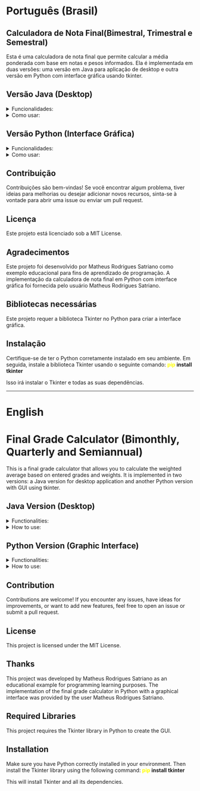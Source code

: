 # Português (Brasil)

## Calculadora de Nota Final(Bimestral, Trimestral e Semestral)
Esta é uma calculadora de nota final que permite calcular a média ponderada com base em notas e pesos informados. Ela é implementada em duas versões: uma versão em Java para aplicação de desktop e outra versão em Python com interface gráfica usando tkinter.

## Versão Java (Desktop)
<details>
<summary>Funcionalidades:</summary>

- Permite informar até 6 notas, juntamente com seus respectivos pesos.
- Calcula a média ponderada das notas, considerando os pesos informados.
- Exibe a nota final do semestre.

</details>

<details>
<summary>Como usar:</summary>

1. Certifique-se de ter o Java instalado em seu sistema.
2. Baixe ou copie este repositório.
3. Abra o projeto em uma IDE Java, como o Eclipse ou o IntelliJ.
4. Execute a classe Calculadora como um aplicativo Java.
5. A janela da calculadora será exibida, onde você pode preencher as notas e pesos desejados e clicar no botão "Calcular" para obter a nota final.

</details>

## Versão Python (Interface Gráfica)
<details>
<summary>Funcionalidades:</summary>

- Permite informar até 6 notas, juntamente com seus respectivos pesos.
- Calcula a média ponderada das notas, considerando os pesos informados.
- Exibe a nota final do semestre.

</details>

<details>
<summary>Como usar:</summary>

1. Certifique-se de ter o Python instalado em seu sistema.
2. Baixe ou copie este repositório.
3. Abra o arquivo calculadora.py em um editor de texto ou em uma IDE Python.
4. Execute o código Python.
5. A janela da calculadora será exibida, onde você pode preencher as notas e pesos desejados e clicar no botão "Calcular" para obter a nota final.

</details>

## Contribuição
Contribuições são bem-vindas! Se você encontrar algum problema, tiver ideias para melhorias ou desejar adicionar novos recursos, sinta-se à vontade para abrir uma issue ou enviar um pull request.

## Licença
Este projeto está licenciado sob a MIT License.

## Agradecimentos
Este projeto foi desenvolvido por Matheus Rodrigues Satriano como exemplo educacional para fins de aprendizado de programação.
A implementação da calculadora de nota final em Python com interface gráfica foi fornecida pelo usuário Matheus Rodrigues Satriano.

## Bibliotecas necessárias
Este projeto requer a biblioteca Tkinter no Python para criar a interface gráfica. 

## Instalação
Certifique-se de ter o Python corretamente instalado em seu ambiente. Em seguida, instale a biblioteca Tkinter usando o seguinte comando:
**<span style="color:yellow">pip</span> install tkinter**

Isso irá instalar o Tkinter e todas as suas dependências.


______________________________________________________________________________________________________________________________


# English

# Final Grade Calculator (Bimonthly, Quarterly and Semiannual)

This is a final grade calculator that allows you to calculate the weighted average based on entered grades and weights. It is implemented in two versions: a Java version for desktop application and another Python version with GUI using tkinter.

## Java Version (Desktop)
<details>
<summary>Functionalities:</summary>

- Allows you to enter up to 6 notes, along with their respective weights.
- Calculates the weighted average of the grades, considering the informed weights.
- Displays the final grade for the semester.

</details>

<details>
<summary>How to use:</summary>

1. Make sure you have Java installed on your system.
2. Download or copy this repository.
3. Open the project in a Java IDE such as Eclipse or IntelliJ.
4. Run the Calculator class as a Java application.
5. The calculator window will appear where you can fill in the desired grades and weights and click the "Calculate" button to get the final grade.

</details>

## Python Version (Graphic Interface)
<details>
<summary>Functionalities:</summary>

- Allows you to enter up to 6 notes, along with their respective weights.
- Calculates the weighted average of the grades, considering the informed weights.
- Displays the final grade for the semester.

</details>

<details>
<summary>How to use:</summary>

1. Make sure you have Python installed on your system.
2. Download or copy this repository.
3. Open the calculator.py file in a text editor or a Python IDE.
4. Run the Python code.
5. The calculator window will appear where you can fill in the desired grades and weights and click the "Calculate" button to get the final grade.

</details>

## Contribution
Contributions are welcome! If you encounter any issues, have ideas for improvements, or want to add new features, feel free to open an issue or submit a pull request.

## License
This project is licensed under the MIT License.

## Thanks
This project was developed by Matheus Rodrigues Satriano as an educational example for programming learning purposes.
The implementation of the final grade calculator in Python with a graphical interface was provided by the user Matheus Rodrigues Satriano.

## Required Libraries
This project requires the Tkinter library in Python to create the GUI.

## Installation
Make sure you have Python correctly installed in your environment. Then install the Tkinter library using the following command:
**<span style="color:yellow">pip</span> install tkinter**

This will install Tkinter and all its dependencies.

